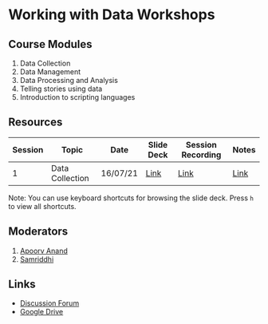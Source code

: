 # Working with Data Workshops

## Course Modules

1. Data Collection
2. Data Management
3. Data Processing and Analysis
4. Telling stories using data
5. Introduction to scripting languages

## Resources

| Session | Topic | Date | Slide Deck | Session Recording | Notes |
| ------- | ----- | ------ | --------- | ----------------- |------|
| 1 | Data Collection | 16/07/21 | [Link](https://civicdatalab.in/Working-with-Data-Workshops/modules/module_1_data_collection/session-1.html) | [Link](https://youtu.be/DwfiBPyxlLM) | [Link](https://docs.google.com/document/d/1ZBMfqCvjPmqRQr2cUpVazK81SYK4GFJK3qf3uXxJoOY/edit?usp=sharing) |

Note: You can use keyboard shortcuts for browsing the slide deck. Press `h` to view all shortcuts. 

## Moderators

1. [Apoorv Anand](mailto:apoorv@civicdatalab.in)
2. [Samriddhi](mailto:samriddhi@civicdatalab.in)

## Links

- [Discussion Forum](https://chat.civicdatalab.in/group/vidhi-data-workshops)
- [Google Drive](https://drive.google.com/drive/folders/1RFCQ19wUuMB5QRTpbEndCjHu_zQ8Rx6y?usp=sharing)
